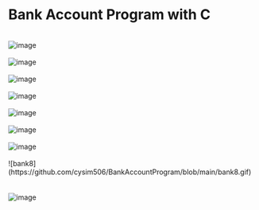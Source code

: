 # Bank Account Program with C
<br>

<img width="８00" alt="image" src="https://github.com/cysim506/BankAccountProgram/blob/main/bank1.PNG">
<br>
<br>
<img width="８00" alt="image" src="https://github.com/cysim506/BankAccountProgram/blob/main/bank2.PNG">
<br>
<br>
<img width="８00" alt="image" src="https://github.com/cysim506/BankAccountProgram/blob/main/bank3.PNG">
<br>
<br>
<img width="８00" alt="image" src="https://github.com/cysim506/BankAccountProgram/blob/main/bank4.PNG">
<br>
<br>
<img width="８00" alt="image" src="https://github.com/cysim506/BankAccountProgram/blob/main/bank5.PNG">
<br>
<br>
<img width="８00" alt="image" src="https://github.com/cysim506/BankAccountProgram/blob/main/bank6.PNG">
<br>
<br>
<img width="８00" alt="image" src="https://github.com/cysim506/BankAccountProgram/blob/main/bank7.PNG">
<br>
<br>
![bank8](https://github.com/cysim506/BankAccountProgram/blob/main/bank8.gif)
<br>
<br>
<br>
<img width="８00" alt="image" src="https://github.com/cysim506/BankAccountProgram/blob/main/bank9.PNG">
<br>
<br>



